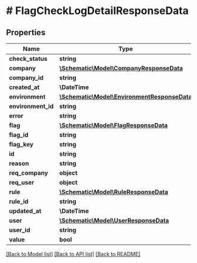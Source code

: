# # FlagCheckLogDetailResponseData

## Properties

Name | Type | Description | Notes
------------ | ------------- | ------------- | -------------
**check_status** | **string** |  |
**company** | [**\Schematic\Model\CompanyResponseData**](CompanyResponseData.md) |  | [optional]
**company_id** | **string** |  | [optional]
**created_at** | **\DateTime** |  |
**environment** | [**\Schematic\Model\EnvironmentResponseData**](EnvironmentResponseData.md) |  | [optional]
**environment_id** | **string** |  |
**error** | **string** |  | [optional]
**flag** | [**\Schematic\Model\FlagResponseData**](FlagResponseData.md) |  | [optional]
**flag_id** | **string** |  | [optional]
**flag_key** | **string** |  |
**id** | **string** |  |
**reason** | **string** |  |
**req_company** | **object** |  | [optional]
**req_user** | **object** |  | [optional]
**rule** | [**\Schematic\Model\RuleResponseData**](RuleResponseData.md) |  | [optional]
**rule_id** | **string** |  | [optional]
**updated_at** | **\DateTime** |  |
**user** | [**\Schematic\Model\UserResponseData**](UserResponseData.md) |  | [optional]
**user_id** | **string** |  | [optional]
**value** | **bool** |  |

[[Back to Model list]](../../README.md#models) [[Back to API list]](../../README.md#endpoints) [[Back to README]](../../README.md)
